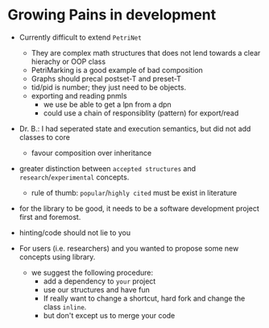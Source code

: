 # Growing Pains in development

- Currently difficult to extend `PetriNet` 
    - They are complex math structures that does not lend towards a clear hierachy or OOP class
    - PetriMarking is a good example of bad composition
    - Graphs should precal postset-T and preset-T 
    - tid/pid is number; they just need to be objects.
    - exporting and reading pnmls
        - we use be able to get a lpn from a dpn
        - could use a chain of responsiblity (pattern) for export/read

- Dr. B.: I had seperated state and execution semantics, but did not add classes to core
    - favour composition over inheritance
- greater distinction between `accepted structures` and `research`/`experimental` concepts.
    - rule of thumb: `popular`/`highly cited` must be exist in literature
- for the library to be good, it needs to be a software development project first and foremost.
- hinting/code should not lie to you

- For users (i.e. researchers) and you wanted to propose some new concepts using library.
    - we suggest the following procedure:
        - add a dependency to `your` project
        - use our structures and have fun
        - If really want to change a shortcut, hard fork and change the class `inline`.
        - but don't except us to merge your code 